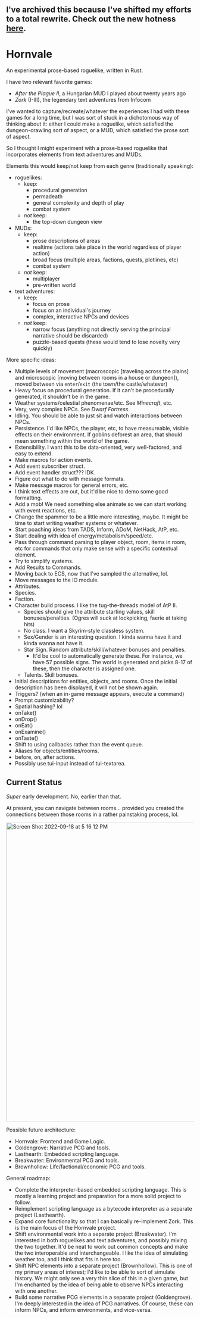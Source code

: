 ## I've archived this because I've shifted my efforts to a total rewrite.  Check out the new hotness [here](https://github.com/ndouglas/hornvale/).

# Hornvale
An experimental prose-based roguelike, written in Rust.

I have two relevant favorite games:
- _After the Plague II_, a Hungarian MUD I played about twenty years ago
- _Zork_ (I-III), the legendary text adventures from Infocom

I've wanted to capture/recreate/whatever the experiences I had with these games for a long time, but I was sort of stuck in a dichotomous way of thinking about it: either I could make a roguelike, which satisfied the dungeon-crawling sort of aspect, or a MUD, which satisfied the prose sort of aspect.

So I thought I might experiment with a prose-based roguelike that incorporates elements from text adventures and MUDs.

Elements this would keep/not keep from each genre (traditionally speaking):
- roguelikes:
  - keep:
    - procedural generation
    - permadeath
    - general complexity and depth of play
    - combat system
  - _not_ keep:
    - the top-down dungeon view
- MUDs:
  - keep:
    - prose descriptions of areas
    - realtime (actions take place in the world regardless of player action)
    - broad focus (multiple areas, factions, quests, plotlines, etc)
    - combat system
  - _not_ keep:
    - multiplayer
    - pre-written world
- text adventures:
  - keep:
    - focus on prose
    - focus on an individual's journey
    - complex, interactive NPCs and devices
  - _not_ keep:
    - narrow focus (anything not directly serving the principal narrative should be discarded)
    - puzzle-based quests (these would tend to lose novelty very quickly)

More specific ideas:

- Multiple levels of movement (macroscopic [traveling across the plains] and microscopic [moving between rooms in a house or dungeon]), moved between via `enter`/`exit` (the town/the castle/whatever)
- Heavy focus on procedural generation.  If it can't be procedurally generated, it shouldn't be in the game.
- Weather systems/celestial phenomenae/etc.  See _Minecraft_, etc.
- Very, very complex NPCs.  See _Dwarf Fortress_.
- Idling.  You should be able to just sit and watch interactions between NPCs.
- Persistence.  I'd like NPCs, the player, etc, to have measureable, visible effects on their environment.  If goblins deforest an area, that should mean something within the world of the game.
- Extensibility.  I want this to be data-oriented, very well-factored, and easy to extend.
- Make macros for action events.
- Add event subscriber struct.
- Add event handler struct??? IDK.
- Figure out what to do with message formats.
- Make message macros for general errors, etc.
- I think text effects are out, but it'd be nice to demo some good formatting.
- Add a mob!  We need something else animate so we can start working with event reactions, etc.
- Change the spammer to be a little more interesting, maybe.  It might be time to start writing weather systems or whatever.
- Start poaching ideas from TADS, Inform, ADoM, NetHack, AtP, etc.
- Start dealing with idea of energy/metabolism/speed/etc.
- Pass through command parsing to player object, room, items in room, etc for commands that only make sense with a specific contextual element.
- Try to simplify systems.
- Add Results to Commands.
- Moving back to ECS, now that I've sampled the alternative, lol.
- Move messages to the IO module.
- Attributes.
- Species.
- Faction.
- Character build process.  I like the tug-the-threads model of AtP II.
  - Species should give the attribute starting values, skill bonuses/penalties.  (Ogres will suck at lockpicking, faerie at taking hits)
  - No class.  I want a Skyrim-style classless system.
  - Sex/Gender is an interesting question.  I kinda wanna have it and kinda wanna not have it.
  - Star Sign.  Random attribute/skill/whatever bonuses and penalties.
    - It'd be cool to automatically generate these.  For instance, we have 57 possible signs.  The world is generated and picks 8-17 of these, then the character is assigned one.
  - Talents.  Skill bonuses.
- Initial descriptions for entities, objects, and rooms.  Once the initial description has been displayed, it will not be shown again.
- Triggers? (when an in-game message appears, execute a command)
- Prompt customizability?
- Spatial hashing? lol
- onTake()
- onDrop()
- onEat()
- onExamine()
- onTaste()
- Shift to using callbacks rather than the event queue.
- Aliases for objects/entities/rooms.
- before, on, after actions.
- Possibly use tui-input instead of tui-textarea.

## Current Status

_Super_ early development.  No, earlier than that.

At present, you can navigate between rooms... provided you created the connections between those rooms in a rather painstaking process, lol.

<img width="803" alt="Screen Shot 2022-09-18 at 5 16 12 PM" src="https://user-images.githubusercontent.com/1318579/190928457-e553472e-5388-486f-aa5e-1c43f26d23c7.png">

Possible future architecture:
- Hornvale: Frontend and Game Logic.
- Goldengrove: Narrative PCG and tools.
- Lasthearth: Embedded scripting language.
- Breakwater: Environmental PCG and tools.  
- Brownhollow: Life/factional/economic PCG and tools.

General roadmap:
- Complete the interpreter-based embedded scripting language.  This is mostly a learning project and preparation for a more solid project to follow.
- Reimplement scripting language as a bytecode interpreter as a separate project (Lasthearth).
- Expand core functionality so that I can basically re-implement Zork.  This is the main focus of the Hornvale project.
- Shift environmental work into a separate project (Breakwater).  I'm interested in both roguelikes and text adventures, and possibly mixing the two together.  It'd be neat to work out common concepts and make the two interoperable and interchangeable.  I like the idea of simulating weather too, and I think that fits in here too.
- Shift NPC elements into a separate project (Brownhollow).  This is one of my primary areas of interest; I'd like to be able to sort of simulate history.  We might only see a very thin slice of this in a given game, but I'm enchanted by the idea of being able to observe NPCs interacting with one another.
- Build some narrative PCG elements in a separate project (Goldengrove).  I'm deeply interested in the idea of PCG narratives.  Of course, these can inform NPCs, and inform environments, and vice-versa.
